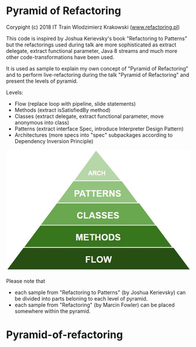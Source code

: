 # Pyramid of Refactoring

Corypight (c) 2018 IT Train Wlodzimierz Krakowski (www.refactoring.pl)

This code is inspired by Joshua Kerievsky's book "Refactoring to Patterns"
but the refactorings used during talk are more sophisticated as
extract delegate, extract functional parameter, Java 8 streams and much more
other code-transformations have been used.

It is used as sample to explain my own concept of "Pyramid of Refactoring"
and to perform live-refactoring during the talk "Pyramid of Refactoring"
and present the levels of pyramid.

Levels:
- Flow (replace loop with pipeline, slide statements)
- Methods (extract isSatisfiedBy method)
- Classes (extract delegate, extract functional parameter, move anonymous into class)
- Patterns (extract interface Spec, introduce Interpreter Design Pattern)
- Architectures (more specs into "spec" subpackages according to Dependency Inversion Principle)

![Pyramid of Refactoring](images/Pyramid_of_refactoring.jpg)

Please note that 
- each sample from "Refactoring to Patterns" (by Joshua Kerievsky)
can be divided into parts beloning to each level of pyramid.
- each sample from "Refactoring" (by Marcin Fowler) can be placed
somewhere within the pyramid.

# Pyramid-of-refactoring
